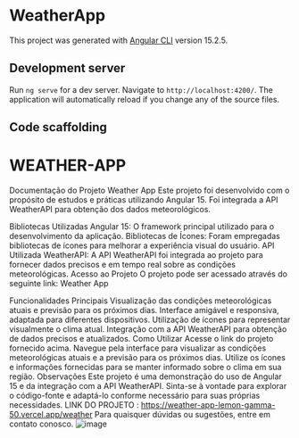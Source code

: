 # WeatherApp

This project was generated with [Angular CLI](https://github.com/angular/angular-cli) version 15.2.5.

## Development server

Run `ng serve` for a dev server. Navigate to `http://localhost:4200/`. The application will automatically reload if you change any of the source files.

## Code scaffolding

# WEATHER-APP

Documentação do Projeto Weather App
Este projeto foi desenvolvido com o propósito de estudos e práticas utilizando Angular 15. Foi integrada a API WeatherAPI para obtenção dos dados meteorológicos.

Bibliotecas Utilizadas
Angular 15: O framework principal utilizado para o desenvolvimento da aplicação.
Bibliotecas de Ícones: Foram empregadas bibliotecas de ícones para melhorar a experiência visual do usuário.
API Utilizada
WeatherAPI: A API WeatherAPI foi integrada ao projeto para fornecer dados precisos e em tempo real sobre as condições meteorológicas.
Acesso ao Projeto
O projeto pode ser acessado através do seguinte link: Weather App

Funcionalidades Principais
Visualização das condições meteorológicas atuais e previsão para os próximos dias.
Interface amigável e responsiva, adaptada para diferentes dispositivos.
Utilização de ícones para representar visualmente o clima atual.
Integração com a API WeatherAPI para obtenção de dados precisos e atualizados.
Como Utilizar
Acesse o link do projeto fornecido acima.
Navegue pela interface para visualizar as condições meteorológicas atuais e a previsão para os próximos dias.
Utilize os ícones e informações fornecidas para se manter informado sobre o clima em sua região.
Observações
Este projeto é uma demonstração do uso de Angular 15 e da integração com a API WeatherAPI. Sinta-se à vontade para explorar o código-fonte e adaptá-lo conforme necessário para suas próprias necessidades.
LINK DO PROJETO : https://weather-app-lemon-gamma-50.vercel.app/weather
Para quaisquer dúvidas ou sugestões, entre em contato conosco.
![image](https://github.com/jorginskn/weather-app/assets/77112497/b90243cc-2bda-445a-90c6-0b3181da7492)
